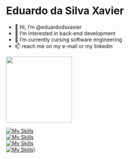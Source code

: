 # Eduardo da Silva Xavier

- 👋 Hi, I’m @eduardodsxavier
- 👀 I’m interested in back-end development
- 🌱 I’m currently cursing software engineering
- 📫 reach me on my e-mail or my linkedin

<div>
  <a href="https://github.com/eduardodsxavier">
  <img height="180em" src="https://github-readme-stats.vercel.app/api/top-langs/?username=eduardodsxavier&layout=compact&langs_count=7&theme=tokyonight"/>
</div>

[![My Skills](https://skillicons.dev/icons?i=js,html,css,c,java,py)](https://skillicons.dev)\
[![My Skills](https://skillicons.dev/icons?i=bootstrap,flask)](https://skillicons.dev)\
[![My Skills](https://skillicons.dev/icons?i=mysql,sqlite)](https://skillicons.dev)\
[![My Skills](https://skillicons.dev/icons?i=git,github,linux,arch)](https://skillicons.dev)\



    
<!---
eduardodsxavier/eduardodsxavier is a ✨ special ✨ repository because its `README.md` (this file) appears on your GitHub profile.
You can click the Preview link to take a look at your changes.
--->
